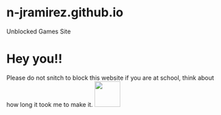 # n-jramirez.github.io
Unblocked Games Site

# Hey you!!
Please do not snitch to block this website if you are at school, think about how long it took me to make it.
<img src="https://raw.githubusercontent.com/n-jramirez/n-jramirez.github.io/main/assets/img/favicon.png" data-canonical-src="https://gyazo.com/eb5c5741b6a9a16c692170a41a49c858.png" width="60" height="60" />
